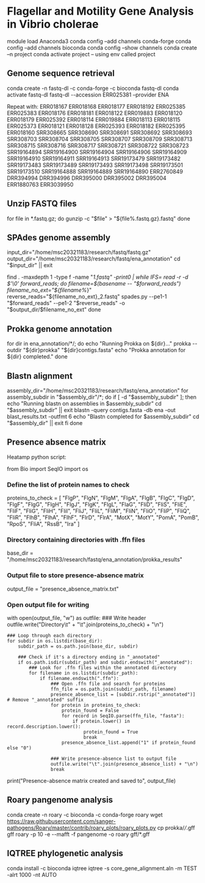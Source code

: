 # Flagellar and Motility Gene Analysis in Vibrio cholerae

module load Anaconda3
conda config –add channels conda-forge
conda config –add channels bioconda 
conda config –show channels
conda create –n project
conda activate project – using env called project

## Genome sequence retrieval 
conda create -n fastq-dl -c conda-forge -c bioconda fastq-dl
conda activate fastq-dl 
fastq-dl --accession ERR025381 –provider ENA 

Repeat with:
ERR018167 ERR018168 ERR018177 ERR018192 ERR025385 ERR025383 ERR018176 ERR018181 ERR018122 ERR019883 ERR018120 ERR018179 ERR025392 ERR018114 ERR019884 ERR018113 ERR018115 ERR025373 ERR018121 ERR018128 ERR025393 ERR018182 ERR025395 ERR018160 SRR308665 SRR308690 SRR308691 SRR308692 SRR308693 SRR308703 SRR308704 SRR308705 SRR308707 SRR308709 SRR308713 SRR308715 SRR308716 SRR308717 SRR308721 SRR308722 SRR308723 SRR19164894 SRR19164900 SRR19164904 SRR19164906 SRR19164909 SRR19164910 SRR19164911 SRR19164913 SRR19173479 SRR19173482 SRR19173483 SRR19173489 SRR19173493 SRR19173498 SRR19173501 SRR19173510 SRR19164888 SRR19164889 SRR19164890 ERR2760849 DRR394994 DRR394996 DRR395000 DRR395002 DRR395004 ERR1880763 ERR3039950


## Unzip FASTQ files
for file in *.fastq.gz; do 
gunzip -c "$file" > "${file%.fastq.gz}.fastq" 
done


## SPAdes genome assembly

input_dir="/home/msc20321183/research/fastq/fastq.gz"
output_dir="/home/msc20321183/research/fastq/ena_annotation"
cd "$input_dir" || exit

find . -maxdepth 1 -type f -name "*_1.fastq" -print0 | while IFS= read -r -d $'\0' forward_reads; do
    filename=$(basename -- "$forward_reads")
    filename_no_ext="${filename%_*}"
    reverse_reads="${filename_no_ext}_2.fastq"
    spades.py --pe1-1 "$forward_reads" --pe1-2 "$reverse_reads" -o "$output_dir/$filename_no_ext"
done


## Prokka genome annotation
for dir in ena_annotation/*/; do
    echo "Running Prokka on ${dir}..."
    prokka --outdir "${dir}prokka" "${dir}contigs.fasta"
    echo "Prokka annotation for ${dir} completed."
done


## Blastn alignment
assembly_dir="/home/msc20321183/research/fastq/ena_annotation"
for assembly_subdir in "$assembly_dir"/*; do 
if [ -d "$assembly_subdir" ]; then 
echo "Running blastn on assemblies in $assembly_subdir"
cd "$assembly_subdir" || exit
blastn -query contigs.fasta -db ena -out blast_results.txt -outfmt 6
echo "Blastn completed for $assembly_subdir"
cd "$assembly_dir" || exit 
fi
 done


## Presence absence matrix



Heatamp python script: 

from Bio import SeqIO
import os

### Define the list of protein names to check
proteins_to_check = [
    "FlgP", "FlgN", "FlgM", "FlgA", "FlgB", "FlgC", "FlgD", "FlgF", "FlgG", "FlgH", "FlgJ", "FlgK", 
    "FlgL", "FlaG", "FliD", "FliS", "FliE", "FliF", "FliG", "FliH", "FliI", "FliJ", "FliL", "FliM", 
    "FliN", "FliO", "FliP", "FliQ", "FliR", "FlhB", "FlhA", "FlhF", "FlrD", "FlrA", "MotX", "MotY",
    "PomA", "PomB", "RpoS", "FliA", "RssB", "Ira"
]

### Directory containing directories with .ffn files
base_dir = "/home/msc20321183/research/fastq/ena_annotation/prokka_results"

### Output file to store presence-absence matrix
output_file = "presence_absence_matrix.txt"

### Open output file for writing
with open(output_file, "w") as outfile:
    ### Write header
    outfile.write("Directory\t" + "\t".join(proteins_to_check) + "\n")
    
    ### Loop through each directory
    for subdir in os.listdir(base_dir):
        subdir_path = os.path.join(base_dir, subdir)
        
        ### Check if it's a directory ending in "_annotated"
        if os.path.isdir(subdir_path) and subdir.endswith("_annotated"):
            ### Look for .ffn files within the annotated directory
            for filename in os.listdir(subdir_path):
                if filename.endswith(".ffn"):
                    ### Open .ffn file and search for proteins
                    ffn_file = os.path.join(subdir_path, filename)
                    presence_absence_list = [subdir.rstrip("_annotated")]  # Remove "_annotated" suffix
                    for protein in proteins_to_check:
                        protein_found = False
                        for record in SeqIO.parse(ffn_file, "fasta"):
                            if protein.lower() in record.description.lower():
                                protein_found = True
                                break
                        presence_absence_list.append("1" if protein_found else "0")
                    
                    ### Write presence-absence list to output file
                    outfile.write("\t".join(presence_absence_list) + "\n")
                    break

print("Presence-absence matrix created and saved to", output_file)




## Roary pangenome analysis
conda create -n roary -c bioconda -c conda-forge roary
wget https://raw.githubusercontent.com/sanger-pathogens/Roary/master/contrib/roary_plots/roary_plots.py
cp prokka/*/*.gff gff
roary -p 10 -e --mafft -f pangenome -o roary gff/*.gff


## IQTREE phylogenetic analysis 
conda install -c bioconda iqtree
iqtree -s core_gene_alignment.aln -m TEST -alrt 1000 -nt AUTO








    
